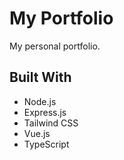 # My Portfolio

My personal portfolio.

## Built With

- Node.js
- Express.js
- Tailwind CSS
- Vue.js
- TypeScript
